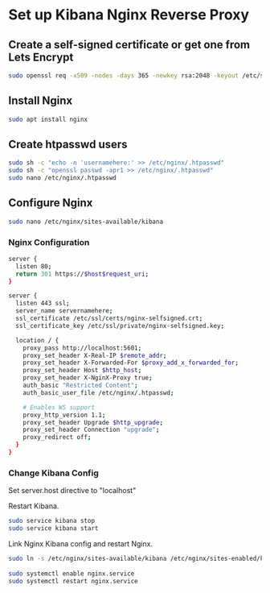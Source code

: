 # Set up Kibana Nginx Reverse Proxy

## Create a self-signed certificate or get one from Lets Encrypt
```bash
sudo openssl req -x509 -nodes -days 365 -newkey rsa:2048 -keyout /etc/ssl/private/nginx-selfsigned.key -out /etc/ssl/certs/nginx-selfsigned.crt
```

## Install Nginx
```bash
sudo apt install nginx
```

## Create htpasswd users
```bash
sudo sh -c "echo -n 'usernamehere:' >> /etc/nginx/.htpasswd"
sudo sh -c "openssl passwd -apr1 >> /etc/nginx/.htpasswd"
sudo nano /etc/nginx/.htpasswd 
```

## Configure Nginx
```bash
sudo nano /etc/nginx/sites-available/kibana
```

### Nginx Configuration
```bash
server {
  listen 80;
  return 301 https://$host$request_uri;
}

server {
  listen 443 ssl;
  server_name servernamehere;
  ssl_certificate /etc/ssl/certs/nginx-selfsigned.crt;
  ssl_certificate_key /etc/ssl/private/nginx-selfsigned.key;

  location / {
    proxy_pass http://localhost:5601;
    proxy_set_header X-Real-IP $remote_addr;
    proxy_set_header X-Forwarded-For $proxy_add_x_forwarded_for;
    proxy_set_header Host $http_host;
    proxy_set_header X-NginX-Proxy true;
    auth_basic "Restricted Content";
    auth_basic_user_file /etc/nginx/.htpasswd;

    # Enables WS support
    proxy_http_version 1.1;
    proxy_set_header Upgrade $http_upgrade;
    proxy_set_header Connection "upgrade";
    proxy_redirect off;
  }
}

```

### Change Kibana Config
Set server.host directive to "localhost"

Restart Kibana.
```bash
sudo service kibana stop
sudo service kibana start
```

Link Nginx Kibana config and restart Nginx.
```bash
sudo ln -s /etc/nginx/sites-available/kibana /etc/nginx/sites-enabled/kibana
 
sudo systemctl enable nginx.service
sudo systemctl restart nginx.service
```

